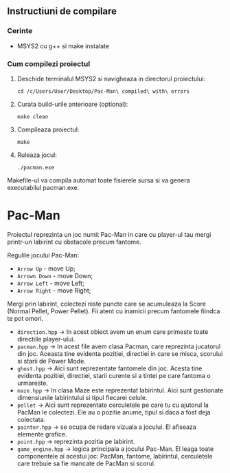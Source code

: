 ## Instructiuni de compilare

### Cerinte
- MSYS2 cu g++ si make instalate

### Cum compilezi proiectul
1. Deschide terminalul MSYS2 si navigheaza in directorul proiectului:
	```
	cd /c/Users/User/Desktop/Pac-Man\ compiled\ with\ errors
	```
2. Curata build-urile anterioare (optional):
	```
	make clean
	```
3. Compileaza proiectul:
	```
	make
	```
4. Ruleaza jocul:
	```
	./pacman.exe
	```

Makefile-ul va compila automat toate fisierele sursa si va genera executabilul pacman.exe.

# Pac-Man
Proiectul reprezinta un joc numit Pac-Man in care cu player-ul tau mergi printr-un labirint cu obstacole precum fantome.

Regulile jocului Pac-Man:

- `Arrow Up` - move Up;
- `Arrown Down` - move Down;
- `Arrow Left` - move Left;
- `Arrow Right` - move Right;

Mergi prin labirint, colectezi niste puncte care se acumuleaza la Score (Normal Pellet, Power Pellet).
Fii atent cu inamicii precum fantomele fiindca te pot omori.


- `direction.hpp` -> In acest obiect avem un enum care primeste toate directiile player-ului.
- `pacman.hpp` -> In acest file avem clasa Pacman, care reprezinta jucatorul din joc. Aceasta tine evidenta pozitiei, directiei in care se misca, scorului si starii de Power Mode.
- `ghost.hpp` -> Aici sunt reprezentate fantomele din joc. Acesta tine evidenta pozitiei, directiei, starii curente si a tintei pe care fantoma o urmareste.
- `maze.hpp` -> In clasa Maze este reprezentat labirintul. Aici sunt gestionate dimensiunile labirintului si tipul fiecarei celule.
- `pellet` ->  Aici sunt reprezentate cerculetele pe care tu cu ajutorul la PacMan le colectezi. Ele au o pozitie anume, tipul si daca a fost deja colectata.
- `painter.hpp` -> se ocupa de redare vizuala a jocului. El afiseaza elemente grafice.
- `point.hpp` -> reprezinta pozitia pe labirint.
- `game_engine.hpp` -> logica principala a jocului Pac-Man. El leaga toate componentele ai acestui joc: PacMan, fantome, labirintul, cerculetele care trebuie sa fie mancate de PacMan si scorul.